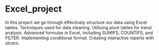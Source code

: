 # Excel_project


In this project we go through effectively structure our data using Excel tables.
Techniques used for data cleaning.
Utilizing pivot tables for trend analysis.
Advanced formulas in Excel, including SUMIFS, COUNTIFS, and FILTER.
Implementing conditional format.
Creating interactive reports with slicers.
